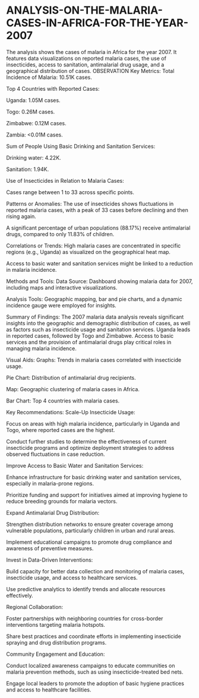 # ANALYSIS-ON-THE-MALARIA-CASES-IN-AFRICA-FOR-THE-YEAR-2007
The  analysis shows the cases of  malaria in Africa for the year 2007. It features data visualizations on reported malaria cases, the use of insecticides, access to sanitation, antimalarial drug usage, and a geographical distribution of cases.
OBSERVATION
Key Metrics:
Total Incidence of Malaria: 10.51K cases.

Top 4 Countries with Reported Cases:

Uganda: 1.05M cases.

Togo: 0.26M cases.

Zimbabwe: 0.12M cases.

Zambia: <0.01M cases.

Sum of People Using Basic Drinking and Sanitation Services:

Drinking water: 4.22K.

Sanitation: 1.94K.

Use of Insecticides in Relation to Malaria Cases:

Cases range between 1 to 33 across specific points.

Patterns or Anomalies:
The use of insecticides shows fluctuations in reported malaria cases, with a peak of 33 cases before declining and then rising again.

A significant percentage of urban populations (88.17%) receive antimalarial drugs, compared to only 11.83% of children.

Correlations or Trends:
High malaria cases are concentrated in specific regions (e.g., Uganda) as visualized on the geographical heat map.

Access to basic water and sanitation services might be linked to a reduction in malaria incidence.

Methods and Tools:
Data Source: Dashboard showing malaria data for 2007, including maps and interactive visualizations.

Analysis Tools: Geographic mapping, bar and pie charts, and a dynamic incidence gauge were employed for insights.

Summary of Findings:
The 2007 malaria data analysis reveals significant insights into the geographic and demographic distribution of cases, as well as factors such as insecticide usage and sanitation services. Uganda leads in reported cases, followed by Togo and Zimbabwe. Access to basic services and the provision of antimalarial drugs play critical roles in managing malaria incidence.

Visual Aids:
Graphs: Trends in malaria cases correlated with insecticide usage.

Pie Chart: Distribution of antimalarial drug recipients.

Map: Geographic clustering of malaria cases in Africa.

Bar Chart: Top  4 countries with malaria cases.

 
Key Recommendations:
Scale-Up Insecticide Usage:

Focus on areas with high malaria incidence, particularly in Uganda and Togo, where reported cases are the highest.

Conduct further studies to determine the effectiveness of current insecticide programs and optimize deployment strategies to address observed fluctuations in case reduction.

Improve Access to Basic Water and Sanitation Services:

Enhance infrastructure for basic drinking water and sanitation services, especially in malaria-prone regions.

Prioritize funding and support for initiatives aimed at improving hygiene to reduce breeding grounds for malaria vectors.

Expand Antimalarial Drug Distribution:

Strengthen distribution networks to ensure greater coverage among vulnerable populations, particularly children in urban and rural areas.

Implement educational campaigns to promote drug compliance and awareness of preventive measures.

Invest in Data-Driven Interventions:

Build capacity for better data collection and monitoring of malaria cases, insecticide usage, and access to healthcare services.

Use predictive analytics to identify trends and allocate resources effectively.

Regional Collaboration:

Foster partnerships with neighboring countries for cross-border interventions targeting malaria hotspots.

Share best practices and coordinate efforts in implementing insecticide spraying and drug distribution programs.

Community Engagement and Education:

Conduct localized awareness campaigns to educate communities on malaria prevention methods, such as using insecticide-treated bed nets.

Engage local leaders to promote the adoption of basic hygiene practices and access to healthcare facilities.
